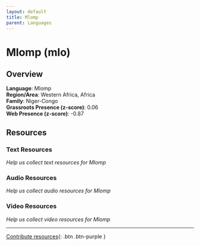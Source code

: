 ```yaml
---
layout: default
title: Mlomp
parent: Languages
---
```


# Mlomp (mlo)

## Overview

**Language**: Mlomp  
**Region/Area**: Western Africa, Africa  
**Family**: Niger-Congo  
**Grassroots Presence (z-score)**: 0.06  
**Web Presence (z-score)**: -0.87  

## Resources

### Text Resources
*Help us collect text resources for Mlomp*

### Audio Resources
*Help us collect audio resources for Mlomp*

### Video Resources
*Help us collect video resources for Mlomp*

---

[Contribute resources](https://forms.office.com/e/1SfLJx3u1r){: .btn .btn-purple }
